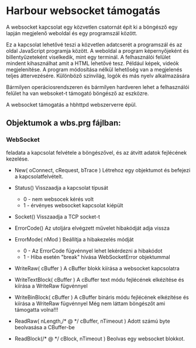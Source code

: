 # Harbour websocket támogatás

A websocket kapcsolat egy közvetlen csatornát épít ki a böngésző egy lapján megjelenő weboldal és egy programszál között.

Ez a kapcsolat lehetővé teszi a közvetlen adatcserét a programszál és az oldal JavaScript programja között.
A weboldal a program képernyőjeként és billentyűzeteként viselkedik, mint egy terminál.
A felhasználói felület mindent kihasználhat amit a HTML lehetővé tesz.
Például képek, videók megjelenítése. A program módosítása nélkül lehetőség van a megjelenés teljes áttervezésére.
Különböző színvilág, logók és más nyelv alkalmazására

Bármilyen operáciosrendszeren és bármilyen hardveren lehet a felhasználói felület ha van websoket-t támogató böngésző az eszközre.

A websocket támogatás a hbhttpd webszerverre épül.

## Objektumok a wbs.prg fájlban:

### WebSocket
   feladata a kapcsolat felvétele a böngészővel, és az átvitt adatok fejlécének kezelése.
     
* New( oConnect, cRequest, bTrace )
  Létrehoz egy objektumot és befejezi a kapcsolatfelvételt.

* Status()
  Visszaadja a kapcsolat típusát
   - 0 - nem websocek kérés volt
   - 1 - érvényes websocket kapcsolat kiépült

*   Socket()
    Visszaadja a TCP socket-t 

*    ErrorCode()
     Az utoljára elvégzett művelet hibakódját adja vissza

*    ErrorMode( nMod )
       Beállítja a hibakezelés módját
       -  0 - Az ErrorCode fügvénnyel lehet lekérdezni a hibakódot
       -  1 - Hiba esetén "break" hívása WebSocketError objektummal

*   WriteRaw( cBuffer )
       A cBuffer blokk kiírása a websocket kapcsolatra

*    WriteTextBlock( cBuffer )
       A cBuffer text módu fejlécének elkézítése és kiírása a WriteRaw fügvénnyel

*    WriteBinBlock( cBuffer )
       A cBuffer bináris módu fejlécének elkézítése és kiírása a WriteRaw fügvénnyel
       Még nem láttam böngészőt ami támogatta volna!!!

*    ReadRaw( nLength,/* @ */ cBuffer, nTimeout )
       Adott számú byte beolvasása a CBuffer-be

*    ReadBlock(/* @ */ cBlock, nTimeout )
       Beolvas egy websocket blokkot.


